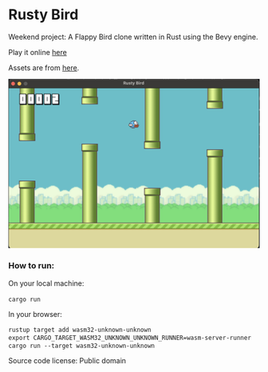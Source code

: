 # Rusty Bird

Weekend project: A Flappy Bird clone written in Rust using the Bevy engine.

Play it online [here](https://pedram.online/rusty-bird/)


Assets are from [here](https://github.com/samuelcust/flappy-bird-assets).

![Screenshot](https://raw.githubusercontent.com/carp3/rusty-bird/main/screenshot.png)

### How to run: 
On your local machine:

`cargo run`

In your browser: 
```
rustup target add wasm32-unknown-unknown 
export CARGO_TARGET_WASM32_UNKNOWN_UNKNOWN_RUNNER=wasm-server-runner
cargo run --target wasm32-unknown-unknown
```

Source code license: Public domain
